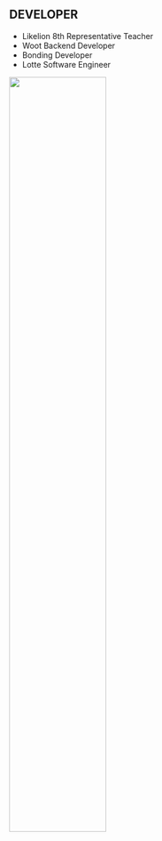 ## DEVELOPER
- Likelion 8th Representative Teacher
- Woot Backend Developer
- Bonding Developer
- Lotte Software Engineer

<!--  GitHub Stat  -->
<img src="https://github-readme-stats.vercel.app/api?username=oereo&border=true&border_color=89e051&border_radius=9&cache_seconds=180&theme=radical&show_icons=true&hide=stars&count_private=true" width=59%>



